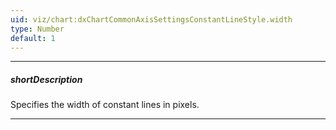 ```yaml
---
uid: viz/chart:dxChartCommonAxisSettingsConstantLineStyle.width
type: Number
default: 1
---
```

---
##### shortDescription
Specifies the width of constant lines in pixels.

---
